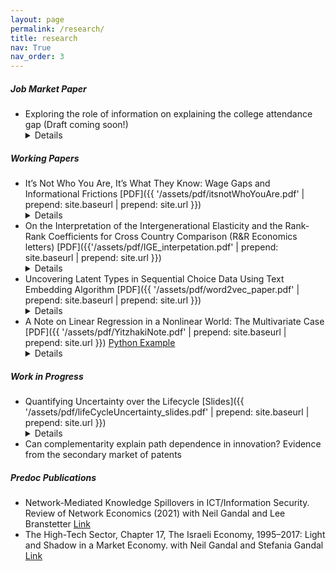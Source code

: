 ```yaml
---
layout: page
permalink: /research/
title: research
nav: True
nav_order: 3
---
```

<!-- _pages/publications.md -->
##### Job Market Paper
- Exploring the role of information on explaining the college attendance gap (Draft coming soon!)<details>**Abstract:** How much of the gap in choices across social groups is driven by differences in returns or the ability to predict these returns? To formalize this question, we use a decomposition exercise and a structural model to quantify the role of information quality and differences in returns in driving this gap. Focusing on the college attendance decisions of white and Hispanic high school students in Texas, we use administrative data to understand what drives their differing choices. We find that the average returns for college for Hispanics are almost zero compared to being positive for whites. We then bound the role of these differences in returns in contributing to the gap in choices. Under our most restrictive assumptions, we find that information can contribute significantly to this gap.We further ask how a policymaker aiming to achieve parity in choices could accomplish this. We find that additional information should have an R-squared between 0.19 and 0.35 in explaining post-college earnings, which is challenging to achieve using standard datasets.</details>

##### Working Papers
- It’s Not Who You Are, It’s What They Know: Wage Gaps and Informational Frictions [PDF]({{ '/assets/pdf/itsnotWhoYouAre.pdf' | prepend: site.baseurl | prepend: site.url }}) <details>**Abstract:** Can informational asymmetries among firms account for all observed wage gaps across social groups? We confirm this through a parsimonious common-value auction model in the labor market with unspecified information structures. Firms with identical characteristics encounter workers with unobserved productivity and extend wage offers based on their information about worker productivity and competing offers. Using 2010 American Community Survey data, we show that wage disparities among both black and white men and women can be explained using a common productivity distribution for all social groups and differences in what firms know, if the mean of this common productivity distribution ranges between \$48,000 and \$132,800. Our results emphasize the importance of understanding what firms know in shaping wage distributions and explaining wage disparities.</details> 
- On the Interpretation of the Intergenerational Elasticity and the Rank-Rank Coefficients for Cross Country Comparison (R&R Economics letters) [PDF]({{'/assets/pdf/IGE_interpetation.pdf' | prepend: site.baseurl | prepend: site.url }})<details>**Abstract:** This paper investigates the Intergenerational Elasticity (IGE) and Rank-Rank coefficients, employing Yitzhaki's theorem (Yitzhaki, 1996) to express them as weighted averages of underlying causal mechanisms driving mobility. We highlight the challenges of interpreting cross-country comparisons using either the IGE or the Rank-Rank coefficient due to the regression weighting scheme and show that while the Rank-Rank coefficient is more interpretable for positional mobility, it lacks insights into the underlying mechanisms driving mobility across countries. The analysis demonstrates potential drawbacks of using linear regression coefficients as summary statistics in the context of intergenerational mobility comparisons.</details>
- Uncovering Latent Types in Sequential Choice Data Using Text Embedding Algorithm [PDF]({{ '/assets/pdf/word2vec_paper.pdf' | prepend: site.baseurl | prepend: site.url }})<details>**Abstract:** In economic analyses of agents making a series of discrete choices, deciding what constitutes an alternative is crucial. This paper introduces a technique for categorizing similar alternatives in contexts where forward-looking agents make a series of decisions. The proposed method groups options that are equivalent from the perspective of the agents, using the renowned
word2vec algorithm (Mikolov et al., 2013b, Mikolov et al., 2013a) from the Natural Language Processing literature. The paper discusses the link between the word2vec method and the underlying dynamic optimization problem of the agent.</details>
- A Note on Linear Regression in a Nonlinear World: The Multivariate Case [PDF]({{ '/assets/pdf/YitzhakiNote.pdf' | prepend: site.baseurl | prepend: site.url }}) [Python Example](/assets/notebooks/GeneralizedYitzhakiExamples.ipynb) <details>**Abstract:** This note employs a multivariate version of Yitzhaki's theorem (1996) to interpret the coefficients of a continuous treatment variable in a regression model with controls, when the data-generating process is not linear. We show that the coefficient does not usually capture a weighted average of treatment effects, mainly due to biases akin to omitted variable and attenuation biases.</details> 

##### Work in Progress
- Quantifying Uncertainty over the Lifecycle [Slides]({{ '/assets/pdf/lifeCycleUncertainty_slides.pdf' | prepend: site.baseurl | prepend: site.url }}) <details> **Abstract:** We examine the welfare implications of income uncertainty, specifically its differential impact across social groups. Leveraging a new lifecycle metric for uncertainty costs, we compare utility outcomes from both expected and optimal consumption profiles under certainty. To perform this analysis, we employ a new approach that uses a Generative AI model (Normalized Flow) for the estimation and simulation of future consumption and income trajectories. Utilizing comprehensive household survey data from India, our findings reveal small but persistent disparities in uncertainty costs across different castes, under the assumption of homogeneous utility functions. The study suggests that, in the absence of preference heterogeneity, income-to-welfare mapping may be adequately performed without considering uncertainty. </details>  
- Can complementarity explain path dependence in innovation? Evidence from the secondary market of patents 

##### Predoc Publications
- Network-Mediated Knowledge Spillovers in ICT/Information Security. Review of Network Economics (2021) with Neil Gandal and Lee Branstetter [Link](https://www.degruyter.com/document/doi/10.1515/rne-2020-0034/html) 
- The High-Tech Sector, Chapter 17, The Israeli Economy, 1995–2017: Light and Shadow in a Market Economy.  with  Neil Gandal and Stefania Gandal [Link](https://www.cambridge.org/core/books/israeli-economy-19952017/62FB461430368DF64A961EC4ECA9A8D0#:~:text=Book%20description,declined%20to%20an%20historical%20low.)
